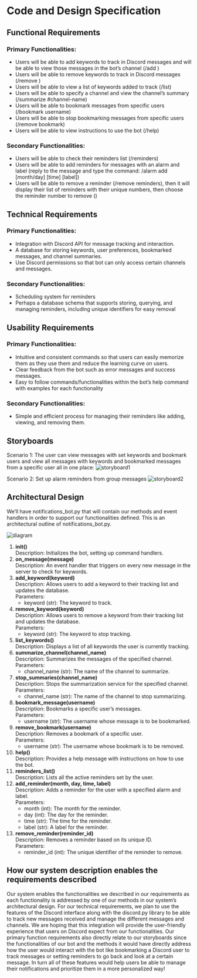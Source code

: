 # Code and Design Specification

## Functional Requirements
### Primary Functionalities:
- Users will be able to add keywords to track in Discord messages and will be able to view those messages in the bot’s channel (/add <keyword>)
- Users will be able to remove keywords to track in Discord messages (/remove <keyword>)
- Users will be able to view a list of keywords added to track (/list)
- Users will be able to specify a channel and view the channel’s summary (/summarize #channel-name)
- Users will be able to bookmark messages from specific users (/bookmark username)
- Users will be able to stop bookmarking messages from specific users (/remove bookmark)
- Users will be able to view instructions to use the bot (/help)

### Secondary Functionalities:
- Users will be able to check their reminders list (/reminders)
- Users will be able to add reminders for messages with an alarm and label (reply to the message and type the command: /alarm add [month/day] [time] [label])  
- Users will be able to remove a reminder (/remove reminders), then it will display their list of reminders with their unique numbers, then choose the reminder number to remove (<number>)  

## Technical Requirements
### Primary Functionalities:
- Integration with Discord API for message tracking and interaction.
- A database for storing keywords, user preferences, bookmarked messages, and channel summaries.
- Use Discord permissions so that bot can only access certain channels and messages.

### Secondary Functionalities:
- Scheduling system for reminders
- Perhaps a database schema that supports storing, querying, and managing reminders, including unique identifiers for easy removal

## Usability Requirements
### Primary Functionalities:
- Intuitive and consistent commands so that users can easily memorize them as they use them and reduce the learning curve on users.
- Clear feedback from the bot such as error messages and success messages.
- Easy to follow commands/functionalities within the bot’s help command with examples for each functionality
### Secondary Functionalities:
- Simple and efficient process for managing their reminders like adding, viewing, and removing them.



## Storyboards
Scenario 1:  The user can view messages with set keywords and bookmark users and view all messages with keywords and bookmarked messages from a specific user all in one place:
![storyboard1](images/G4/storyboard1.png)

Scenario 2: Set up alarm reminders from group messages
![storyboard2](images/G4/storyboard2.png)


## Architectural Design
We’ll have notifications_bot.py that will contain our methods and event handlers in order to support our functionalities defined. This is an architectural outline of notifications_bot.py.

![diagram](images/G4/notification.png)

1. **init()** \
Description: Initializes the bot, setting up command handlers. 
2. **on_message(message)** \
Description: An event handler that triggers on every new message in the server to check for keywords.
3. **add_keyword(keyword)** \
Description: Allows users to add a keyword to their tracking list and updates the database. \
Parameters: 
    - keyword (str): The keyword to track.
4. **remove_keyword(keyword)**\
Description: Allows users to remove a keyword from their tracking list and updates the database.\
Parameters:
    - keyword (str): The keyword to stop tracking.
5. **list_keywords()**\
Description: Displays a list of all keywords the user is currently tracking.
6. **summarize_channel(channel_name)**\
Description: Summarizes the messages of the specified channel.\
Parameters:
    - channel_name (str): The name of the channel to summarize.
7. **stop_summaries(channel_name)**\
Description: Stops the summarization service for the specified channel.\
Parameters:
    - channel_name (str): The name of the channel to stop summarizing.
8. **bookmark_message(username)**\
Description: Bookmarks a specific user’s messages.\
Parameters:
    - username (str): The username whose message is to be bookmarked.
9. **remove_bookmark(username)**\
Description: Removes a bookmark of a specific user.\
Parameters:
    - username (str): The username whose bookmark is to be removed.
10. **help()**\
Description: Provides a help message with instructions on how to use the bot.
11. **reminders_list()**\
Description: Lists all the active reminders set by the user.
12. **add_reminder(month, day, time, label)**\
Description: Adds a reminder for the user with a specified alarm and label.\
Parameters:
    - month (int): The month for the reminder.
    - day (int): The day for the reminder.
    - time (str): The time for the reminder.
    - label (str): A label for the reminder.
13. **remove_reminder(reminder_id)**\
Description: Removes a reminder based on its unique ID.\
Parameters:
    - reminder_id (int): The unique identifier of the reminder to remove.

## How our system description enables the requirements described
Our system enables the functionalities we described in our requirements as each functionality is addressed by one of our methods in our system’s architectural design. For our technical requirements, we plan to use the features of the Discord interface along with the discord.py library to be able to track new messages received and manage the different messages and channels. We are hoping that this integration will provide the user-friendly experience that users on Discord expect from our functionalities. Our primary function requirements also directly relate to our storyboards since the functionalities of our bot and the methods it would have directly address how the user would interact with the bot like bookmarking a Discord user to track messages or setting reminders to go back and look at a certain message. In turn all of these features would help users be able to manage their notifications and prioritize them in a more personalized way!
